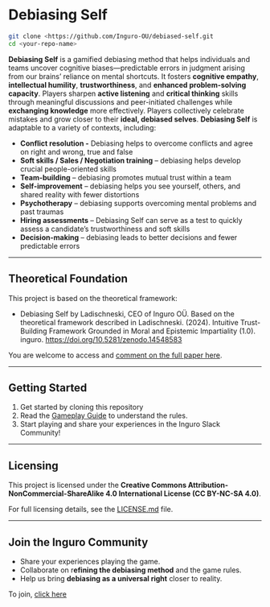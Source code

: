 # Debiasing Self

```bash
git clone <https://github.com/Inguro-OU/debiased-self.git
cd <your-repo-name>
```

**Debiasing Self** is a gamified debiasing method that helps individuals and teams uncover cognitive biases—predictable errors in judgment arising from our brains’ reliance on mental shortcuts. It fosters **cognitive empathy**, **intellectual humility**, **trustworthiness**, and **enhanced problem-solving capacity**. Players sharpen **active listening** and **critical thinking** skills through meaningful discussions and peer-initiated challenges while **exchanging knowledge** more effectively. Players collectively celebrate mistakes and grow closer to their **ideal, debiased selves**. **Debiasing Self** is adaptable to a variety of contexts, including:

- **Conflict resolution -** Debiasing helps to overcome conflicts and agree on right and wrong, true and false
- **Soft skills / Sales / Negotiation training** – debiasing helps develop crucial people-oriented skills
- **Team-building** – debiasing promotes mutual trust within a team
- **Self-improvement** – debiasing helps you see yourself, others, and shared reality with fewer distortions
- **Psychotherapy** – debiasing supports overcoming mental problems and past traumas
- **Hiring assessments** – Debiasing Self can serve as a test to quickly assess a candidate’s trustworthiness and soft skills
- **Decision-making** – debiasing leads to better decisions and fewer predictable errors

---

## **Theoretical Foundation**

This project is based on the theoretical framework:

- Debiasing Self by Ladischneski, CEO of Inguro OÜ. Based on the theoretical framework described in Ladischneski. (2024). Intuitive Trust-Building Framework Grounded in Moral and Epistemic Impartiality (1.0). inguro. https://doi.org/10.5281/zenodo.14548583

You are welcome to access and [comment on the full paper here](https://docs.google.com/document/d/1kGMJGx4Vrzi9WACDVPcFq5oxaww3oydHV54CgS6Zhmc/edit?usp=sharing).

---

## **Getting Started**

1. Get started by cloning this repository
2. Read the [Gameplay Guide](https://www.notion.so/inguro/docs/GAMEPLAY.md) to understand the rules.
3. Start playing and share your experiences in the Inguro Slack Community!

---

## Licensing

This project is licensed under the **Creative Commons Attribution-NonCommercial-ShareAlike 4.0 International License (CC BY-NC-SA 4.0)**.

For full licensing details, see the [LICENSE.md](https://www.notion.so/inguro/LICENSE.md) file.

---

## Join the Inguro Community

- Share your experiences playing the game.
- Collaborate on r**efining the debiasing method** and the game rules.
- Help us bring **debiasing as a universal right** closer to reality.

To join, [click here](https://join.slack.com/t/ingurocommunity/shared_invite/zt-2x4w0640h-3_PIEqz1LphRzan9R5gXWw)

